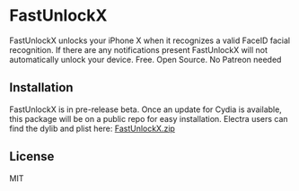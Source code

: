 # FastUnlockX

FastUnlockX unlocks your iPhone X when it recognizes a valid FaceID facial recognition. If there are any notifications present FastUnlockX will not automatically unlock your device. Free. Open Source. No Patreon needed

## Installation

FastUnlockX is in pre-release beta. Once an update for Cydia is available, this package will be on a public repo for easy installation. Electra users can find the dylib and plist here: [FastUnlockX.zip](https://github.com/CPDigitalDarkroom/FastUnlockX/releases)

## License

MIT

